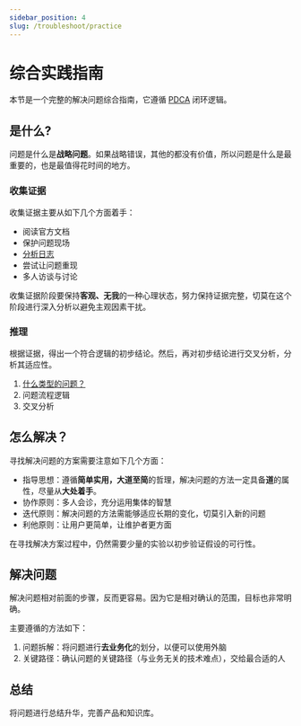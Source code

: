 ```yaml
---
sidebar_position: 4
slug: /troubleshoot/practice
---
```


# 综合实践指南

本节是一个完整的解决问题综合指南，它遵循 [PDCA](https://wiki.mbalib.com/wiki/戴明循环) 闭环逻辑。

## 是什么?

问题是什么是**战略问题**。如果战略错误，其他的都没有价值，所以问题是什么是最重要的，也是最值得花时间的地方。

### 收集证据 

收集证据主要从如下几个方面着手：  

- 阅读官方文档
- 保护问题现场
- [分析日志](../linux#logs)
- 尝试让问题重现
- 多人访谈与讨论

收集证据阶段要保持**客观、无我**的一种心理状态，努力保持证据完整，切莫在这个阶段进行深入分析以避免主观因素干扰。 

### 推理

根据证据，得出一个符合逻辑的初步结论。然后，再对初步结论进行交叉分析，分析其适应性。

1. [什么类型的问题？](/docs/admin/troubleshoot/faq.md)    <!-- (./method/type) -->
2. 问题流程逻辑
3. 交叉分析

## 怎么解决？

寻找解决问题的方案需要注意如下几个方面：

- 指导思想：遵循**简单实用，大道至简**的哲理，解决问题的方法一定具备**道**的属性，尽量从**大处着手**。  
- 协作原则：多人会诊，充分运用集体的智慧
- 迭代原则：解决问题的方法需能够适应长期的变化，切莫引入新的问题
- 利他原则：让用户更简单，让维护者更方面

在寻找解决方案过程中，仍然需要少量的实验以初步验证假设的可行性。  

## 解决问题

解决问题相对前面的步骤，反而更容易。因为它是相对确认的范围，目标也非常明确。  

主要遵循的方法如下：  

1. 问题拆解：将问题进行**去业务化**的划分，以便可以使用外脑
2. 关键路径：确认问题的关键路径（与业务无关的技术难点），交给最合适的人

## 总结

将问题进行总结升华，完善产品和知识库。  